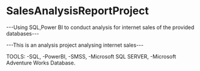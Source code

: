 # SalesAnalysisReportProject
---Using SQL,Power BI to conduct analysis for internet sales of the provided databases---


---This is an analysis project analysing internet sales---



TOOLS:
    -SQL,
    -PowerBI,
    -SMSS,
    -Microsoft SQL SERVER, 
    -Microsoft Adventure Works Database.
